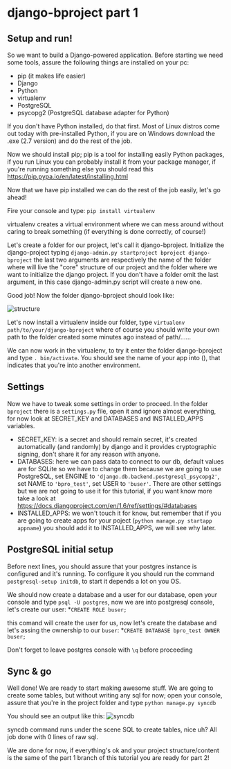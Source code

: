 django-bproject part 1
===============

Setup and run!
--------------

So we want to build a Django-powered application. Before starting we need some
tools, assure the following things are installed on your pc:
  * pip (it makes life easier)
  * Django
  * Python
  * virtualenv
  * PostgreSQL
  * psycopg2 (PostgreSQL database adapter for Python)

If you don't have Python installed, do that first. Most of Linux distros come
out today with pre-installed Python, if you are on Windows download the .exe (2.7
version) and do the rest of the job.

Now we should install pip; pip is a tool for installing easily Python packages, if
you run Linux you can probably install it from your package manager, if you're
running something else you should read this https://pip.pypa.io/en/latest/installing.html

Now that we have pip installed we can do the rest of the job easily, let's go ahead!

Fire your console and type:
`pip install virtualenv`

virtualenv creates a virtual environment where we can mess around without caring to break something (if
everything is done correctly, of course!)

Let's create a folder for our project, let's call it django-bproject. Initialize the django-project typing 
`django-admin.py startproject bproject django-bproject`
the last two arguments are respectively the name of the folder where will live the "core" structure
of our project and the folder where we want to initialize the django project. If you don't have a folder
omit the last argument, in this case django-admin.py script will create a new one.

Good job! Now the folder django-bproject should look like:

![structure](http://s27.postimg.org/zehjcypmr/graph.png)

Let's now install a virtualenv inside our folder, type `virtualenv path/to/your/django-bproject` where of course
you should write your own path to the folder created some minutes ago instead of path/......

We can now work in the virtualenv, to try it enter the folder django-bproject and type `. bin/activate`. You should
see the name of your app into (), that indicates that you're into another environment.

Settings
----------
Now we have to tweak some settings in order to proceed. In the folder `bproject` there is a `settings.py` file, open
it and ignore almost everything, for now look at SECRET_KEY and DATABASES and INSTALLED_APPS variables.
* SECRET_KEY: is a secret and should remain secret, it's created automatically (and randomly) by django and it provides
  cryptographic signing, don't share it for any reason with anyone.
* DATABASES: here we can pass data to connect to our db, default values are for SQLite so we have to change them because
  we are going to use PostgreSQL, set ENGINE to `'django.db.backend.postgresql_psycopg2'`, set NAME to `'bpro_test'`,
  set USER to `'buser'`. There are other settings but we are not going to use it for this tutorial, if you want know more
  take a look at https://docs.djangoproject.com/en/1.6/ref/settings/#databases
* INSTALLED_APPS: we won't touch it for know, but remember that if you are going to create apps for your poject (`python
  manage.py startapp appname`) you should add it to INSTALLED_APPS, we will see why later.

PostgreSQL initial setup
----------
Before next lines, you should assure that your postgres instance is configured and it's running. To configure it
you should run the command `postgresql-setup initdb`, to start it depends a lot on you OS.

We should now create a database and a user for our database, open your console and type `psql -U postgres`, now we are into
postgresql console, let's create our user:
	   *`CREATE ROLE buser;`

this comand will create the user for us, now let's create the database and let's assing the ownership to our `buser`:
     *`CREATE DATABASE bpro_test OWNER buser;`

Don't forget to leave postgres console with `\q` before proceeding

Sync & go
----------
Well done! We are ready to start making awesome stuff. We are going to create some tables, but without writing any sql
for now; open your console, assure that you're in the project folder and type `python manage.py syncdb`

You should see an output like this:
![syncdb](http://s29.postimg.org/4ieulqic7/My_Screenshot.png)

syncdb command runs under the scene SQL to create tables, nice uh? All job done with 0 lines of raw sql.




We are done for now, if everything's ok and your project structure/content is the same of the part 1 branch of this
tutorial you are ready for part 2!